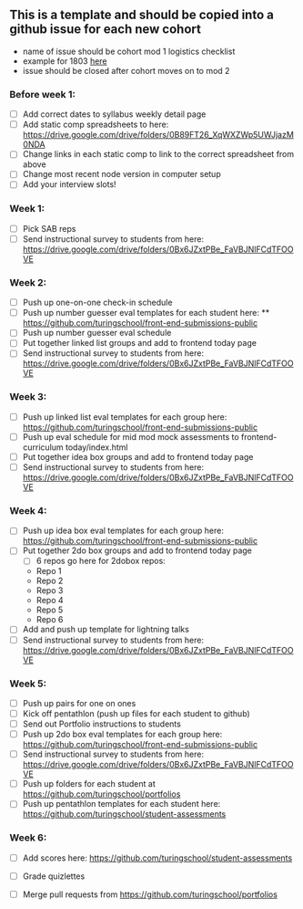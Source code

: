 ## This is a template and should be copied into a github issue for each new cohort
  * name of issue should be cohort mod 1 logistics checklist
  * example for 1803 [here](https://github.com/turingschool/front-end-keys/issues/1)
  * issue should be closed after cohort moves on to mod 2

### Before week 1: 
* [ ] Add correct dates to syllabus weekly detail page
* [ ] Add static comp spreadsheets to here: https://drive.google.com/drive/folders/0B89FT26_XqWXZWp5UWJjazM0NDA
* [ ] Change links in each static comp to link to the correct spreadsheet from above
* [ ] Change most recent node version in computer setup
* [ ] Add your interview slots!

### Week 1: 
* [ ] Pick SAB reps
* [ ] Send instructional survey to students from here: https://drive.google.com/drive/folders/0Bx6JZxtPBe_FaVBJNlFCdTFOOVE

### Week 2:
* [ ] Push up one-on-one check-in schedule
* [ ] Push up number guesser eval templates for each student here: ** https://github.com/turingschool/front-end-submissions-public
* [ ] Push up number guesser eval schedule
* [ ] Put together linked list groups and add to frontend today page
* [ ] Send instructional survey to students from here: https://drive.google.com/drive/folders/0Bx6JZxtPBe_FaVBJNlFCdTFOOVE

### Week 3:
* [ ] Push up linked list eval templates for each group here: https://github.com/turingschool/front-end-submissions-public
* [ ] Push up eval schedule for mid mod mock assessments to frontend-curriculum today/index.html
* [ ] Put together idea box groups and add to frontend today page
* [ ] Send instructional survey to students from here: https://drive.google.com/drive/folders/0Bx6JZxtPBe_FaVBJNlFCdTFOOVE

### Week 4:
* [ ] Push up idea box eval templates for each group here: https://github.com/turingschool/front-end-submissions-public
* [ ] Put together 2do box groups and add to frontend today page
	* [ ] 6 repos go here for 2dobox repos:
  * Repo 1
  * Repo 2
  * Repo 3
  * Repo 4
  * Repo 5
  * Repo 6
* [ ] Add and push up template for lightning talks
* [ ] Send instructional survey to students from here: https://drive.google.com/drive/folders/0Bx6JZxtPBe_FaVBJNlFCdTFOOVE

### Week 5:
* [ ] Push up pairs for one on ones
* [ ] Kick off pentathlon (push up files for each student to github)
* [ ] Send out Portfolio instructions to students 
* [ ] Push up 2do box eval templates for each group here: https://github.com/turingschool/front-end-submissions-public
* [ ] Send instructional survey to students from here: https://drive.google.com/drive/folders/0Bx6JZxtPBe_FaVBJNlFCdTFOOVE
* [ ] Push up folders for each student at https://github.com/turingschool/portfolios
* [ ] Push up pentathlon templates for each student here: https://github.com/turingschool/student-assessments 

### Week 6: 
* [ ] Add scores here: https://github.com/turingschool/student-assessments 
* [ ] Grade quizlettes
* [ ] Merge pull requests from https://github.com/turingschool/portfolios

